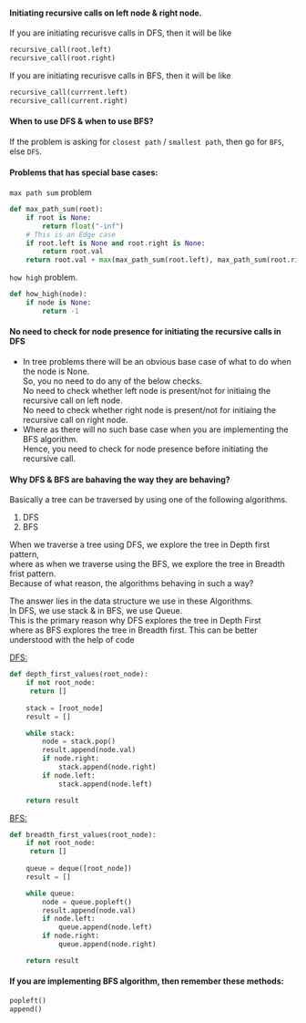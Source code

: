 #### Initiating recursive calls on left node & right node.
If you are initiating recurisve calls in DFS, then it will be like
```python
recursive_call(root.left)
recursive_call(root.right)
```
If you are initiating recurisve calls in BFS, then it will be like
```python
recursive_call(currrent.left)
recursive_call(current.right)
```

#### When to use DFS & when to use BFS?
If the problem is asking for `closest path` / `smallest path`, then go for `BFS`, else `DFS`.

#### Problems that has special base cases:
`max path sum` problem
```python
def max_path_sum(root):
    if root is None:
        return float("-inf")
    # This is an Edge case
    if root.left is None and root.right is None:
        return root.val
    return root.val + max(max_path_sum(root.left), max_path_sum(root.right))
```
`how high` problem.
```python
def how_high(node):
    if node is None:
        return -1
```

#### No need to check for node presence for initiating the recursive calls in DFS
- In tree problems there will be an obvious base case of what to do when the node is None.</br>
  So, you no need to do any of the below checks.</br>
  No need to check whether left node is present/not for initiaing the recursive call on left node.</br>
  No need to check whether right node is present/not for initiaing the recursive call on right node.</br>
- Where as there will no such base case when you are implementing the BFS algorithm.</br>
  Hence, you need to check for node presence before initiating the recursive call.
  
#### Why DFS & BFS are bahaving the way they are behaving?
Basically a tree can be traversed by using one of the following algorithms.
1. DFS</br>
2. BFS</br>

When we traverse a tree using DFS, we explore the tree in Depth first pattern,</br> 
where as when we traverse using the BFS, we explore the tree in Breadth frist pattern.</br> 
Because of what reason, the algorithms behaving in such a way?</br>

The answer lies in the data structure we use in these Algorithms.</br>
In DFS, we use stack & in BFS, we use Queue.</br> 
This is the primary reason why DFS explores the tree in Depth First</br>
where as BFS explores the tree in Breadth first.
This can be better understood with the help of code</br>

<ins>DFS:</ins>
```python
def depth_first_values(root_node):
    if not root_node:
     return []
    
    stack = [root_node]
    result = []

    while stack:
        node = stack.pop()
        result.append(node.val)
        if node.right:
            stack.append(node.right)   
        if node.left:
            stack.append(node.left)

    return result
```
<ins>BFS:</ins>
```python
def breadth_first_values(root_node):
    if not root_node:
     return []
    
    queue = deque([root_node])
    result = []

    while queue:
        node = queue.popleft()
        result.append(node.val)
        if node.left:
            queue.append(node.left)   
        if node.right:
            queue.append(node.right)

    return result
```
#### If you are implementing BFS algorithm, then remember these methods:
```python
popleft()
append()
```

